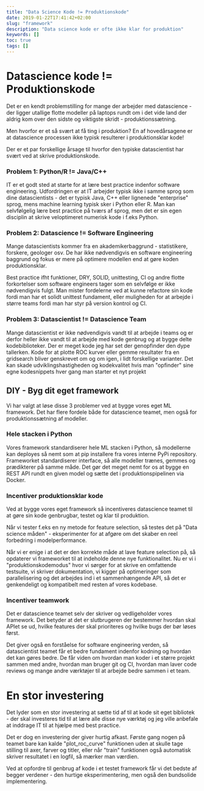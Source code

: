 ```yaml
---
title: "Data Science Kode != Produktionskode"
date: 2019-01-22T17:41:42+02:00
slug: "framework"
description: "Data science kode er ofte ikke klar for produktion"
keywords: []
toc: true
tags: []
---
```


# Datascience kode != Produktionskode

Det er en kendt problemstilling for mange der arbejder med datascience - der ligger utallige flotte modeller på laptops rundt om i det vide land der aldrig kom over den sidste og viktigste skridt - produktionssætning.

Men hvorfor er et så svært at få ting i produktion?
En af hovedårsagene er at datascience processen ikke typisk resulterer i produktionsklar kode!

Der er et par forskellige årsage til hvorfor den typiske datascientist har svært ved at skrive produktionskode.

### Problem 1: Python/R != Java/C++
IT er et godt sted at starte for at lære best practice indenfor software engineering. Udfordringen er at IT arbejder typisk ikke i samme sprog som dine datascientists - det er typisk Java, C++ eller lignenede "enterprise" sprog, mens machine learning typisk sker i Python eller R. Man kan selvfølgelig lære best practice på tværs af sprog, men det er sin egen disciplin at skrive veloptimeret numerisk kode i f.eks Python.

### Problem 2: Datascience != Software Engineering
Mange datascientists kommer fra en akademikerbaggrund - statistikere, forskere, geologer osv. De har ikke nødvendigvis en software engineering baggrund og fokus er mere på optimere modellen end at gøre koden produktionsklar.

Best practice ifht funktioner, DRY, SOLID, unittesting, CI og andre flotte forkortelser som software engineers tager som en selvfølge er ikke nødvendigvis fulgt. Man mister fordelerne ved at kunne refactore sin kode fordi man har et solidt unittest fundament, eller muligheden for at arbejde i større teams fordi man har styr på version kontrol og CI.

### Problem 3: Datascientist != Datascience Team
Mange datascientist er ikke nødvendigvis vandt til at arbejde i teams og er derfor heller ikke vandt til at arbejde med kode genbrug og at bygge delte kodebiblioteker. Der er meget kode jeg har set der genopfinder den dype tallerken. Kode for at plotte ROC kurver eller gemme resultater fra en gridsearch bliver genskrevet om og om igen, i lidt forskellige varianter. Det kan skade udviklingshastigheden og kodekvalitet hvis man "opfinder" sine egne kodesnippets hver gang man starter et nyt projekt

## DIY - Byg dit eget framework
Vi har valgt at løse disse 3 problemer ved at bygge vores eget ML framework. Det har flere fordele både for datascience teamet, men også for produktionssætning af modeller.

###  Hele stacken i Python
Vores framework standardiserer hele ML stacken i Python, så modellerne kan deployes så nemt som at pip installere fra vores interne PyPi repository. Frameworket standardiserer interface, så alle modeller trænes, gemmes og prædikterer på samme måde. Det gør det meget nemt for os at bygge en REST API rundt en given model og sætte det i produktionspipelinen via Docker.

### Incentiver produktionsklar kode
Ved at bygge vores eget framework så incentiveres datascience teamet til at gøre sin kode genbrugbar, testet og klar til produktion.

Når vi tester f.eks en ny metode for feature selection, så testes det på "Data science måden" - eksperimenter for at afgøre om det skaber en reel forbedring i modelperformance. 

Når vi er enige i at det er den korrekte måde at lave feature selection på, så opdaterer vi frameworket til at indeholde denne nye funktionalitet. Nu er vi i "produktionskodemodus" hvor vi sørger for at skrive en omfattende testsuite, vi skriver dokumentation, vi kigger på optimeringer som parallelisering og det arbejdes ind i et sammenhængende API, så det er genkendeligt og kompatibelt med resten af vores kodebase. 

### Incentiver teamwork
Det er datascience teamet selv der skriver og vedligeholder vores framework. Det betyder at det er slutbrugeren der bestemmer hvordan skal APIet se ud, hvilke features der skal prioriteres og hvilke bugs der bør løses først. 

Det giver også en forståelse for software engineering verden, så datascientist teamet får et bedre fundament indenfor kodning og hvordan det kan gøres bedre. De får viden om hvordan man koder i et større projekt sammen med andre, hvordan man bruger git og CI, hvordan man laver code reviews og mange andre værktøjer til at arbejde bedre sammen i et team.

# En stor investering
Det lyder som en stor investering at sætte tid af til at kode sit eget bibliotek - der skal investeres tid til at lære alle disse nye værktøj og jeg ville anbefale at inddrage IT til at hjælpe med best practice.

Det er dog en investering der giver hurtig afkast. Første gang nogen på teamet bare kan kalde "plot_roc_curve" funktionen uden at skulle tage stilling til axer, farver og titler, eller når "train" funktionen også automatisk skriver resultatet i en logfil, så mærker man værdien.

Ved at opfordre til genbrug af kode i et testet framework får vi det bedste af begger verdener - den hurtige eksperimentering, men også den bundsolide implementering.